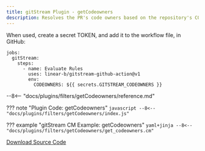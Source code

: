 ```yaml
---
title: gitStream Plugin - getCodeowners
description: Resolves the PR's code owners based on the repository's CODEOWNERS file
---
```


When used, create a secret TOKEN, and add it to the workflow file, in GitHub:

```
jobs:
  gitStream:
    steps:
      - name: Evaluate Rules
        uses: linear-b/gitstream-github-action@v1
        env: 
          CODEOWNERS: ${{ secrets.GITSTREAM_CODEOWNERS }}
``` 

--8<-- "docs/plugins/filters/getCodeowners/reference.md"

??? note "Plugin Code: getCodeowners"
    ```javascript
    --8<-- "docs/plugins/filters/getCodeowners/index.js"
    ```
    <div class="result" markdown>
    <span>
    </span>
    </div>


??? example "gitStream CM Example: getCodeowners"
    ```yaml+jinja
    --8<-- "docs/plugins/filters/getCodeowners/get_codeowners.cm"
    ```
    <div class="result" markdown>
    <span>
    </span>
    </div>

[Download Source Code](https://github.com/linear-b/gitstream/tree/main/docs/plugins/filters/getCodeowners)

